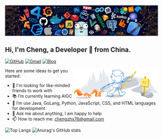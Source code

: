 ![](https://github.com/chengzhx76/chengzhx76/blob/main/image/header_.png)
## Hi, I'm Cheng, a Developer 🚀 from China.

[![GitHub](https://img.shields.io/static/v1?style=for-the-badge&message=GitHub&color=181717&logo=GitHub&logoColor=FFFFFF&label=)](https://github.com/chengzhx76)
[![Gmail](https://img.shields.io/static/v1?style=for-the-badge&message=Gmail&color=EA4335&logo=Gmail&logoColor=FFFFFF&label=)](mailto:chengzhx76@gmail.com)
[![Blog](https://img.shields.io/static/v1?style=for-the-badge&message=Blog&color=FF4088&logo=Hugo&logoColor=FFFFFF&label=)](https://chengzhx76.cn/)

<img width="55%" align="right" alt="Github" src="https://github.com/chengzhx76/chengzhx76/blob/main/image/git-header.svg" />

Here are some ideas to get you started:

- 🔭 I'm looking for like-minded friends to work with
- 📚 I’m currently learning AIGC
- 🌱 I’m use Java, GoLang, Python, JavaScript, CSS, and HTML languages for development
- 💬 Ask me about anything, I am happy to help
- 📫 How to reach me: chengzhx76@gmail.com

![Top Langs](https://github-readme-stats.vercel.app/api/top-langs/?username=chengzhx76&layout=compact)
![Anurag's GitHub stats](https://github-readme-stats.vercel.app/api?username=chengzhx76&hide=issues&show_icons=true)
